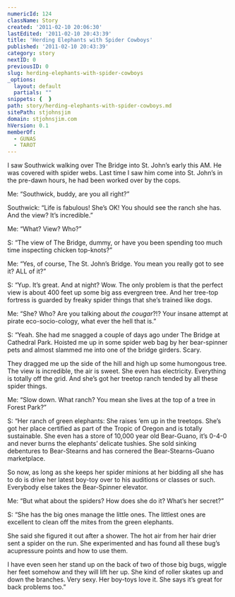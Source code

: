 ```yaml
---
numericId: 124
className: Story
created: '2011-02-10 20:06:30'
lastEdited: '2011-02-10 20:43:39'
title: 'Herding Elephants with Spider Cowboys'
published: '2011-02-10 20:43:39'
category: story
nextID: 0
previousID: 0
slug: herding-elephants-with-spider-cowboys
_options:
  layout: default
  partials: ""
snippets: {  }
path: story/herding-elephants-with-spider-cowboys.md
sitePath: stjohnsjim
domain: stjohnsjim.com
hVersion: 0.1
memberOf:
  - GUNAS
  - TAROT
---
```

I saw Southwick walking over The Bridge into St. John&rsquo;s early this AM. He was covered with spider webs. Last time I saw him come into St. John&rsquo;s in the pre-dawn hours, he had been worked over by the cops.

Me: &ldquo;Southwick, buddy, are you all right?&rdquo;

Southwick: &ldquo;Life is fabulous! She&rsquo;s OK! You should see the ranch she has. And the view? It&rsquo;s incredible.&rdquo;

Me: &ldquo;What? View? Who?&rdquo;

S: &ldquo;The view of The Bridge, dummy, or have you been spending too much time inspecting chicken top-knots?&rdquo;

Me: &ldquo;Yes, of course, The St. John&rsquo;s Bridge. You mean you really got to see it? ALL of it?&rdquo;

S: &ldquo;Yup. It&rsquo;s great. And at night? Wow. The only problem is that the perfect view is about 400 feet up some big ass evergreen tree. And her tree-top fortress is guarded by freaky spider things that she&rsquo;s trained like dogs.

Me: &ldquo;She? Who? Are you talking about _the cougar_?!? Your insane attempt at pirate eco-socio-cology, what ever the hell that is.&rdquo;

S: &ldquo;Yeah. She had me snagged a couple of days ago under The Bridge at Cathedral Park. Hoisted me up in some spider web bag by her bear-spinner pets and almost slammed me into one of the bridge girders. Scary.

They dragged me up the side of the hill and high up some humongous tree. The view is incredible, the air is sweet. She even has electricity. Everything is totally off the grid. And she&rsquo;s got her treetop ranch tended by all these spider things.

Me: &ldquo;Slow down. What ranch? You mean she lives at the top of a tree in Forest Park?&rdquo;

S: &ldquo;Her ranch of green elephants: She raises &lsquo;em up in the treetops. She&rsquo;s got her place certified as part of the Tropic of Oregon and is totally sustainable. She even has a store of 10,000 year old Bear-Guano, it&rsquo;s 0-4-0 and never burns the elephants&rsquo; delicate tushies. She sold sinking debentures to Bear-Stearns and has cornered the Bear-Stearns-Guano marketplace.

So now, as long as she keeps her spider minions at her bidding all she has to do is drive her latest boy-toy over to his auditions or classes or such. Everybody else takes the Bear-Spinner elevator.

Me: &ldquo;But what about the spiders? How does she do it? What&rsquo;s her secret?&rdquo;

S: &ldquo;She has the big ones manage the little ones. The littlest ones are excellent to clean off the mites from the green elephants.

She said she figured it out after a shower. The hot air from her hair drier sent a spider on the run. She experimented and has found all these bug&rsquo;s acupressure points and how to use them.

I have even seen her stand up on the back of two of those big bugs, wiggle her feet somehow and they will lift her up. She kind of roller skates up and down the branches. Very sexy. Her boy-toys love it. She says it&rsquo;s great for back problems too.&rdquo;

